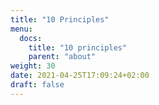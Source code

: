 ```yaml
---
title: "10 Principles"
menu:
  docs:
    title: "10 principles"
    parent: "about"
weight: 30
date: 2021-04-25T17:09:24+02:00
draft: false
---
```


